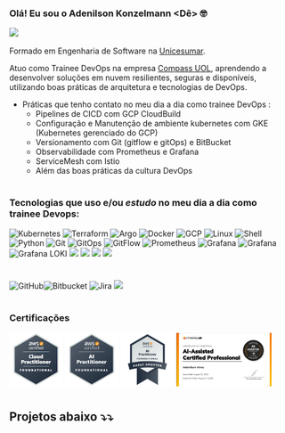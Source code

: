 ### Olá! Eu sou o Adenilson Konzelmann <Dê> 🤓

[![](https://img.shields.io/badge/LinkedIn-0077B5?style=for-the-badge&logo=linkedin&logoColor=white)](https://www.linkedin.com/in/adenilson-konzelmann/)

Formado em Engenharia de Software na [Unicesumar](https://www.unicesumar.edu.br/).

Atuo como Trainee DevOps na empresa [Compass UOL](https://compass.uol/en/home/), aprendendo a desenvolver soluções em nuvem resilientes, seguras e disponíveis, utilizando boas práticas de arquitetura e tecnologias de DevOps. 

- Práticas que tenho contato no meu dia a dia como trainee DevOps :
  - Pipelines de CICD com GCP CloudBuild
  - Configuração e Manutenção de ambiente kubernetes com GKE (Kubernetes gerenciado do GCP)
  - Versionamento com Git (gitflow e gitOps) e BitBucket 
  - Observabilidade com Prometheus e Grafana
  - ServiceMesh com Istio
  - Além das boas práticas da cultura DevOps


#
### Tecnologias que uso e/ou _estudo_ no meu dia a dia como trainee Devops:

![Kubernetes](https://img.shields.io/badge/kubernetes-%23326ce5.svg?style=for-the-badge&logo=kubernetes&logoColor=white)	![Terraform](https://img.shields.io/badge/terraform-%235835CC.svg?style=for-the-badge&logo=terraform&logoColor=white) ![Argo](https://img.shields.io/badge/Argo-EF7B4D.svg?style=for-the-badge&logo=Argo&logoColor=white)	![Docker](https://img.shields.io/badge/docker-%230db7ed.svg?style=for-the-badge&logo=docker&logoColor=white)  ![GCP](https://img.shields.io/badge/Google_Cloud-4285F4?style=for-the-badge&logo=google-cloud&logoColor=white)   ![Linux](https://img.shields.io/badge/Linux-FCC624?style=for-the-badge&logo=linux&logoColor=black) ![Shell](https://img.shields.io/badge/Shell_Script-121011?style=for-the-badge&logo=gnu-bash&logoColor=white) ![Python](https://img.shields.io/badge/Python-3776AB.svg?style=for-the-badge&logo=Python&logoColor=white) ![Git](https://img.shields.io/badge/git-%23F05033.svg?style=for-the-badge&logo=git&logoColor=white)  ![GitOps](https://img.shields.io/badge/gitOps-%23F05033.svg?style=for-the-badge&logo=git&logoColor=white) ![GitFlow](https://img.shields.io/badge/gitFlow-%23F05033.svg?style=for-the-badge&logo=git&logoColor=white) ![Prometheus](https://img.shields.io/badge/Prometheus-E6522C?style=for-the-badge&logo=Prometheus&logoColor=white) ![Grafana](https://img.shields.io/badge/grafana-%23F46800.svg?style=for-the-badge&logo=grafana&logoColor=white) ![Grafana](https://img.shields.io/badge/grafana%20tempo-%23F46800.svg?style=for-the-badge&logo=grafana&logoColor=white) ![Grafana LOKI](https://img.shields.io/badge/grafana%20loki-%23f4800.svg?style=for-the-badge&logo=grafana&logoColor=white) ![](https://img.shields.io/badge/Opentelemetry-0078D7?style=for-the-badge&logo=azure-devops&logoColor=white) ![](https://img.shields.io/badge/Pipeline-CloudBuild-blue.svg) ![](https://img.shields.io/badge/Pipeline-GitHub%20Actions-black.svg)  ![](https://img.shields.io/badge/ServiceMesh-ISTIO-blue.svg) 

#

![GitHub](https://img.shields.io/badge/github-%23121011.svg?style=for-the-badge&logo=github&logoColor=white)![Bitbucket](https://img.shields.io/badge/bitbucket-%230047B3.svg?style=for-the-badge&logo=bitbucket&logoColor=white)
![Jira](https://img.shields.io/badge/jira-%230A0FFF.svg?style=for-the-badge&logo=jira&logoColor=white)  ![](https://img.shields.io/badge/sprints-0078c7?style=for-the-badge&logo=azure-devops&logoColor=yellow) 
#
### Certificações
<p>
  <img src="./aws-certified-cloud-practitioner.png" alt="AWS Certified Cloud Practitioner" width="96" height="96">
  <img src="./aws-certified-ai-practitioner.png" alt="AWS Certified AI Practitioner" width="96" height="96">
  <img src="./aws-certified-ai-practitioner-early-adopter.png" alt="AWS Certified AI Practitioner Early Adopter" width="96" height="96">
  <img src="./compassIA.png" alt="AWS Certified AI Practitioner Early Adopter" width="" height="96">
</p>

#
## Projetos abaixo ⤵⤵

